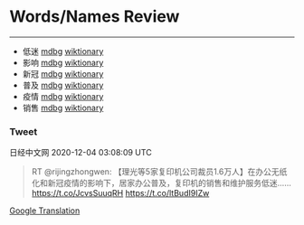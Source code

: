
# Words/Names Review
___
- 低迷 [mdbg](https://www.mdbg.net/chinese/dictionary?page=worddict&wdrst=0&wdqb=低迷) [wiktionary](https://en.wiktionary.org/wiki/低迷)
- 影响 [mdbg](https://www.mdbg.net/chinese/dictionary?page=worddict&wdrst=0&wdqb=影响) [wiktionary](https://en.wiktionary.org/wiki/影响)
- 新冠 [mdbg](https://www.mdbg.net/chinese/dictionary?page=worddict&wdrst=0&wdqb=新冠) [wiktionary](https://en.wiktionary.org/wiki/新冠)
- 普及 [mdbg](https://www.mdbg.net/chinese/dictionary?page=worddict&wdrst=0&wdqb=普及) [wiktionary](https://en.wiktionary.org/wiki/普及)
- 疫情 [mdbg](https://www.mdbg.net/chinese/dictionary?page=worddict&wdrst=0&wdqb=疫情) [wiktionary](https://en.wiktionary.org/wiki/疫情)
- 销售 [mdbg](https://www.mdbg.net/chinese/dictionary?page=worddict&wdrst=0&wdqb=销售) [wiktionary](https://en.wiktionary.org/wiki/销售)
### Tweet
日经中文网 2020-12-04 03:08:09 UTC
> RT @rijingzhongwen: 【理光等5家复印机公司裁员1.6万人】在办公无纸化和新冠疫情的影响下，居家办公普及，复印机的销售和维护服务低迷……https://t.co/JcvsSuuqRH https://t.co/ltBudI9IZw

[Google Translation](https://translate.google.com/?hi=en&tab=TT&sl=zh-CN&tl=en&op=translate&text=RT+%40rijingzhongwen%3A+%E3%80%90%E7%90%86%E5%85%89%E7%AD%895%E5%AE%B6%E5%A4%8D%E5%8D%B0%E6%9C%BA%E5%85%AC%E5%8F%B8%E8%A3%81%E5%91%981.6%E4%B8%87%E4%BA%BA%E3%80%91%E5%9C%A8%E5%8A%9E%E5%85%AC%E6%97%A0%E7%BA%B8%E5%8C%96%E5%92%8C%E6%96%B0%E5%86%A0%E7%96%AB%E6%83%85%E7%9A%84%E5%BD%B1%E5%93%8D%E4%B8%8B%EF%BC%8C%E5%B1%85%E5%AE%B6%E5%8A%9E%E5%85%AC%E6%99%AE%E5%8F%8A%EF%BC%8C%E5%A4%8D%E5%8D%B0%E6%9C%BA%E7%9A%84%E9%94%80%E5%94%AE%E5%92%8C%E7%BB%B4%E6%8A%A4%E6%9C%8D%E5%8A%A1%E4%BD%8E%E8%BF%B7%E2%80%A6%E2%80%A6https%3A%2F%2Ft.co%2FJcvsSuuqRH+https%3A%2F%2Ft.co%2FltBudI9IZw)
